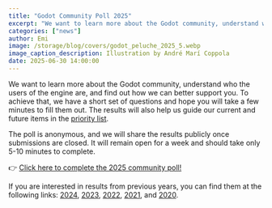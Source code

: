 ```yaml
---
title: "Godot Community Poll 2025"
excerpt: "We want to learn more about the Godot community, understand who the users of the engine are, and find out how we can better support you."
categories: ["news"]
author: Emi
image: /storage/blog/covers/godot_peluche_2025_5.webp
image_caption_description: Illustration by André Marí Coppola
date: 2025-06-30 14:00:00
---
```


We want to learn more about the Godot community, understand who the users of the engine are, and find out how we can better support you. To achieve that, we have a short set of questions and hope you will take a few minutes to fill them out. The results will also help us guide our current and future items in the [priority list](https://godotengine.org/priorities/).

The poll is anonymous, and we will share the results publicly once submissions are closed. It will remain open for a week and should take only 5-10 minutes to complete.

👉 [Click here to complete the 2025 community poll!](https://forms.gle/FmCSVdQBDiuVLeJ99)

If you are interested in results from previous years, you can find them at the following links:
[2024](https://docs.google.com/forms/d/1eicOppRQG2RFZ8CjIGFf5Kha5yklO854fV8-YFtlWxk/viewanalytics), [2023](https://docs.google.com/forms/d/e/1FAIpQLSeXRE1nF64PUilO6fA7Pevh2lWukJtpdBvc2_A3fGfuciy-gQ/viewanalytics), [2022](https://docs.google.com/forms/d/e/1FAIpQLSe-OIpxXqou9cDnPXEAjxzpICbf8_YZB3jUizdECXRydtB8cA/viewanalytics), [2021](https://docs.google.com/forms/d/e/1FAIpQLSfOj9m71X98_z7-UC4iiM6Uxd2HhITRzmF-M2Yx-d7Yq5KNUg/viewanalytics), and [2020](https://docs.google.com/forms/d/e/1FAIpQLSePCblF1p-Sv3AJYWQ8reRhx8c-1WOX9ZI0P-NJ-5TGw79bqA/viewanalytics).
